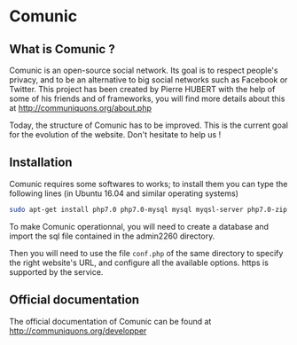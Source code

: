 # Comunic

## What is Comunic ?

Comunic is an open-source social network. Its goal is to respect people's privacy, and to be an alternative to big social networks such as Facebook or Twitter. This project has been created by Pierre HUBERT with the help of some of his friends and of frameworks, you will find more details about this at http://communiquons.org/about.php

Today, the structure of Comunic has to be improved. This is the current goal for the evolution of the website. Don't hesitate to help us !


## Installation

Comunic requires some softwares to works; to install them you can type the following lines (in Ubuntu 16.04 and similar operating systems)

```bash
sudo apt-get install php7.0 php7.0-mysql mysql myqsl-server php7.0-zip php7.0-gd apache2 libapache2-mod-php7
```

To make Comunic operationnal, you will need to create a database and import the sql file contained in the admin2260 directory.

Then you will need to use the file ```conf.php``` of the same directory to specify the right website's URL, and configure all the available options. https is supported by the service.


## Official documentation

The official documentation of Comunic can be found at http://communiquons.org/developper